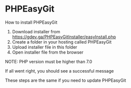 # PHPEasyGit

How to install PHPEasyGit 
1) Download installer from https://gdev.ga/PHPEasyGitInstaller/easyInstall.php
2) Create a folder in your hosting called PHPEasyGit 
3) Upload installer file in this folder
4) Open installer file from the browser

NOTE: PHP version must be higher than 7.0

If all went right, you should see a successful message

These steps are the same if you need to update PHPEasyGit
